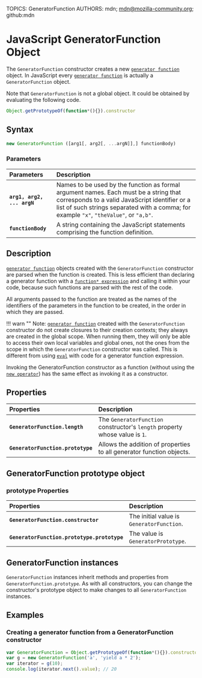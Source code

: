 TOPICS: GeneratorFunction
AUTHORS: mdn; mdn@mozilla-community.org; github:mdn

# JavaScript GeneratorFunction Object

The `GeneratorFunction` constructor creates a new [`generator function`](/en/webfrontend/function*) object.
In JavaScript every [`generator function`](/en/webfrontend/function*)
is actually a `GeneratorFunction` object.

Note that `GeneratorFunction` is not a global object.
It could be obtained by evaluating the following code.

```JavaScript
Object.getPrototypeOf(function*(){}).constructor
```

## Syntax

```JavaScript
new GeneratorFunction ([arg1[, arg2[, ...argN]],] functionBody)
```

### Parameters

| Parameters | Description |
| :-- | :-- |
|**`arg1, arg2, ... argN`**|Names to be used by the function as formal argument names. Each must be a string that corresponds to a valid JavaScript identifier or a list of such strings separated with a comma; for example `"x"`, `"theValue"`, or `"a,b"`.|
|**`functionBody`**|A string containing the JavaScript statements comprising the function definition.|

## Description

[`generator function`](/en/webfrontend/function*) objects created with the `GeneratorFunction` constructor
are parsed when the function is created. This is less efficient than declaring a generator function
with a [`function* expression`](/en/webfrontend/function*) and calling it within your code,
because such functions are parsed with the rest of the code.

All arguments passed to the function are treated as the names of the identifiers of the parameters
in the function to be created, in the order in which they are passed.

!!! warn ""
Note: [`generator function`](/en/webfrontend/function*) created with the `GeneratorFunction` constructor
do not create closures to their creation contexts; they always are created in the global scope.
When running them, they will only be able to access their own local variables and global ones,
not the ones from the scope in which the `GeneratorFunction` constructor was called.
This is different from using [`eval`](/en/webfrontend/eval) with code for a generator function expression.

Invoking the GeneratorFunction constructor as a function (without using the [`new operator`](/en/webfrontend/new))
has the same effect as invoking it as a constructor.

## Properties

| Properties | Description |
| :-- | :-- |
|**`GeneratorFunction.length`**|The `GeneratorFunction` constructor's `length` property whose value is `1`.|
|**`GeneratorFunction.prototype`**|Allows the addition of properties to all generator function objects.|

## GeneratorFunction prototype object

### prototype Properties

| Properties | Description |
| :-- | :-- |
|**`GeneratorFunction.constructor`**|The initial value is `GeneratorFunction`.|
|**`GeneratorFunction.prototype.prototype`**|The value is `GeneratorPrototype`.|

## GeneratorFunction instances

`GeneratorFunction` instances inherit methods and properties from `GeneratorFunction.prototype`.
As with all constructors, you can change the constructor's prototype object to make changes to
all `GeneratorFunction` instances.

## Examples

### Creating a generator function from a GeneratorFunction constructor

```JavaScript
var GeneratorFunction = Object.getPrototypeOf(function*(){}).constructor
var g = new GeneratorFunction('a', 'yield a * 2');
var iterator = g(10);
console.log(iterator.next().value); // 20
```
